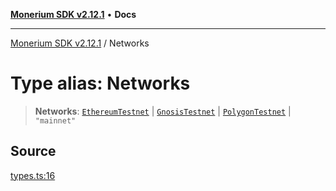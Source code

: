 [**Monerium SDK v2.12.1**](../README.md) • **Docs**

---

[Monerium SDK v2.12.1](../README.md) / Networks

# Type alias: Networks

> **Networks**: [`EthereumTestnet`](EthereumTestnet.md) \| [`GnosisTestnet`](GnosisTestnet.md) \| [`PolygonTestnet`](PolygonTestnet.md) \| `"mainnet"`

## Source

[types.ts:16](https://github.com/monerium/js-monorepo/blob/26e2ea0861cb901d7ae432326a3f8b4932fe0d47/packages/sdk/src/types.ts#L16)
